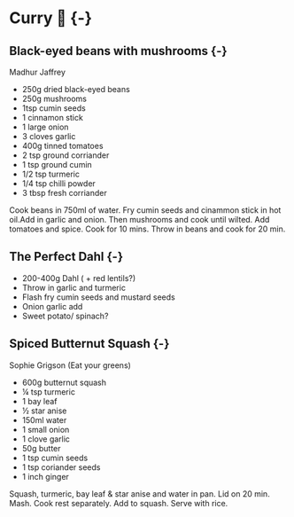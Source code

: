 # Curry 🍛 {-}

## Black-eyed beans with mushrooms {-}
Madhur Jaffrey

* 250g dried black-eyed beans 
* 250g mushrooms
* 1tsp cumin seeds
* 1 cinnamon stick
* 1 large onion
* 3 cloves garlic
* 400g tinned tomatoes
* 2 tsp ground corriander
* 1 tsp ground cumin
* 1/2 tsp turmeric
* 1/4 tsp chilli powder
* 3 tbsp fresh corriander

Cook beans in 750ml of water. 
Fry cumin seeds and cinammon stick in hot oil.Add in garlic and onion. Then mushrooms and cook until wilted.
Add tomatoes and spice. Cook for 10 mins. Throw in beans and cook for 20 min. 

##  The Perfect Dahl {-}

* 200-400g Dahl ( + red lentils?)
* Throw in garlic and turmeric
* Flash fry cumin seeds and mustard seeds
* Onion garlic add
* Sweet potato/ spinach?


## Spiced Butternut Squash {-}
Sophie Grigson (Eat your greens)

* 600g butternut squash
* ¼ tsp turmeric
* 1 bay leaf
* ½ star anise
* 150ml water
* 1 small onion
* 1 clove garlic
* 50g butter
* 1 tsp cumin seeds
* 1 tsp coriander seeds
* 1 inch ginger

Squash, turmeric, bay leaf & star anise and water in pan. Lid on 20 min. Mash.
Cook rest separately. Add to squash. Serve with rice.
